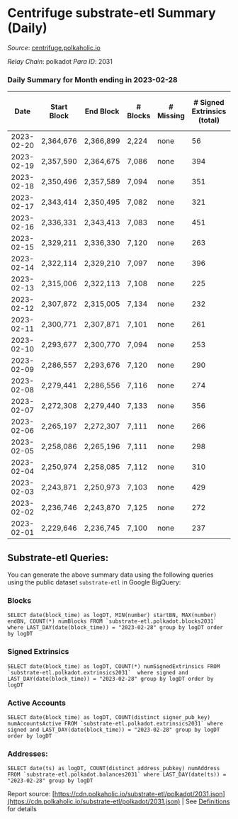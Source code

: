 # Centrifuge substrate-etl Summary (Daily)

_Source_: [centrifuge.polkaholic.io](https://centrifuge.polkaholic.io)

*Relay Chain*: polkadot
*Para ID*: 2031



### Daily Summary for Month ending in 2023-02-28


| Date | Start Block | End Block | # Blocks | # Missing | # Signed Extrinsics (total) | # Active Accounts | # Addresses with Balances | # Events | # Transfers | # XCM Transfers In | # XCM Transfers Out |
| ---- | ----------- | --------- | -------- | --------- | --------------------------- | ----------------- | ------------------------- | -------- | ----------- | ------------------ | ------------------- |
| 2023-02-20 | 2,364,676 | 2,366,899 | 2,224 | none  | 56 | 27 |  | 4,857 | 41 ($16.99) |   |   |
| 2023-02-19 | 2,357,590 | 2,364,675 | 7,086 | none  | 394 | 78 | 44,513 | 17,074 | 261  |   |   |
| 2023-02-18 | 2,350,496 | 2,357,589 | 7,094 | none  | 351 |  | 44,493 | 16,742 | 242 ($4,053.20) |   |   |
| 2023-02-17 | 2,343,414 | 2,350,495 | 7,082 | none  | 321 | 135 | 44,481 | 16,509 | 226  |   |   |
| 2023-02-16 | 2,336,331 | 2,343,413 | 7,083 | none  | 451 | 139 | 44,463 | 17,412 | 347  |   |   |
| 2023-02-15 | 2,329,211 | 2,336,330 | 7,120 | none  | 263 | 111 | 44,439 | 16,180 | 184  |   |   |
| 2023-02-14 | 2,322,114 | 2,329,210 | 7,097 | none  | 396 | 119 | 44,429 | 17,079 | 277  |   |   |
| 2023-02-13 | 2,315,006 | 2,322,113 | 7,108 | none  | 225 | 92 | 44,415 | 15,867 | 169 ($55.60) |   |   |
| 2023-02-12 | 2,307,872 | 2,315,005 | 7,134 | none  | 232 | 90 | 44,401 | 15,940 | 147  |   |   |
| 2023-02-11 | 2,300,771 | 2,307,871 | 7,101 | none  | 261 | 109 | 44,391 | 16,096 | 170  |   |   |
| 2023-02-10 | 2,293,677 | 2,300,770 | 7,094 | none  | 253 | 101 | 44,379 | 16,048 | 185  |   |   |
| 2023-02-09 | 2,286,557 | 2,293,676 | 7,120 | none  | 290 | 126 | 44,371 | 16,354 | 196 ($38.06) |   |   |
| 2023-02-08 | 2,279,441 | 2,286,556 | 7,116 | none  | 274 | 109 | 44,351 | 16,209 | 184  |   |   |
| 2023-02-07 | 2,272,308 | 2,279,440 | 7,133 | none  | 356 | 157 | 44,342 | 16,918 | 221  |   |   |
| 2023-02-06 | 2,265,197 | 2,272,307 | 7,111 | none  | 266 | 107 | 44,320 | 16,158 | 188 ($809.13) |   |   |
| 2023-02-05 | 2,258,086 | 2,265,196 | 7,111 | none  | 298 | 128 | 44,309 | 16,361 | 175  |   |   |
| 2023-02-04 | 2,250,974 | 2,258,085 | 7,112 | none  | 310 | 138 | 44,297 | 16,495 | 203 ($4.62) |   |   |
| 2023-02-03 | 2,243,871 | 2,250,973 | 7,103 | none  | 429 | 201 | 44,278 | 17,375 | 278 ($1,590.76) |   |   |
| 2023-02-02 | 2,236,746 | 2,243,870 | 7,125 | none  | 272 | 120 | 44,270 | 16,229 | 188  |   |   |
| 2023-02-01 | 2,229,646 | 2,236,745 | 7,100 | none  | 237 | 104 | 44,260 | 15,938 | 178 ($5,272.38) |   |   |

## Substrate-etl Queries:
You can generate the above summary data using the following queries using the public dataset `substrate-etl` in Google BigQuery:


### Blocks
```
SELECT date(block_time) as logDT, MIN(number) startBN, MAX(number) endBN, COUNT(*) numBlocks FROM `substrate-etl.polkadot.blocks2031`  where LAST_DAY(date(block_time)) = "2023-02-28" group by logDT order by logDT
```


### Signed Extrinsics
```
SELECT date(block_time) as logDT, COUNT(*) numSignedExtrinsics FROM `substrate-etl.polkadot.extrinsics2031`  where signed and LAST_DAY(date(block_time)) = "2023-02-28" group by logDT order by logDT
```


### Active Accounts
```
SELECT date(block_time) as logDT, COUNT(distinct signer_pub_key) numAccountsActive FROM `substrate-etl.polkadot.extrinsics2031` where signed and LAST_DAY(date(block_time)) = "2023-02-28" group by logDT order by logDT
```


### Addresses:
```
SELECT date(ts) as logDT, COUNT(distinct address_pubkey) numAddress FROM `substrate-etl.polkadot.balances2031` where LAST_DAY(date(ts)) = "2023-02-28" group by logDT
```



Report source: [https://cdn.polkaholic.io/substrate-etl/polkadot/2031.json](https://cdn.polkaholic.io/substrate-etl/polkadot/2031.json) | See [Definitions](/DEFINITIONS.md) for details
